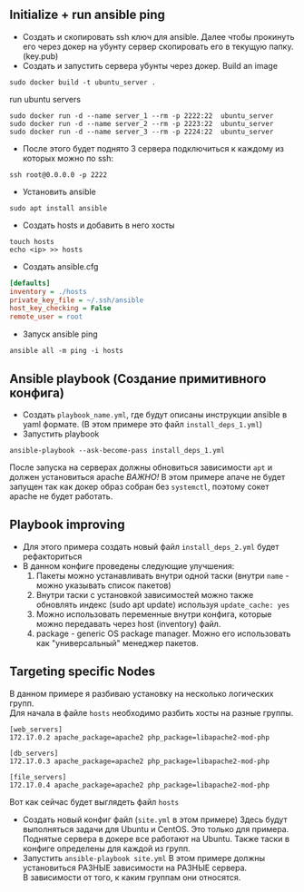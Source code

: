 
## Initialize + run ansible ping
+ Создать и скопировать ssh ключ для ansible. Далее чтобы прокинуть его через докер на убунту сервер скопировать его в
текущую папку. (key.pub)
+ Создать и запустить сервера убунты через докер.
Build an image
```shell
sudo docker build -t ubuntu_server .
```

run ubuntu servers
```shell
sudo docker run -d --name server_1 --rm -p 2222:22  ubuntu_server
sudo docker run -d --name server_2 --rm -p 2223:22  ubuntu_server
sudo docker run -d --name server_3 --rm -p 2224:22  ubuntu_server
```

+ После этого будет поднято 3 сервера подключиться к каждому из которых можно по ssh:
```shell
ssh root@0.0.0.0 -p 2222
```

+ Установить ansible
```shell
sudo apt install ansible
```

+ Создать hosts и добавить в него хосты
```shell
touch hosts
echo <ip> >> hosts
```

+ Создать ansible.cfg
```cfg
[defaults]
inventory = ./hosts
private_key_file = ~/.ssh/ansible
host_key_checking = False
remote_user = root
```

+ Запуск ansible ping
```shell
ansible all -m ping -i hosts
```

## Ansible playbook (Создание примитивного конфига)

+ Создать `playbook_name.yml`, где будут описаны инструкции ansible в yaml формате. (В этом примере это файл `install_deps_1.yml`)
+ Запустить playbook
```shell
ansible-playbook --ask-become-pass install_deps_1.yml
```
После запуска на серверах должны обновиться зависимости `apt` и должен установиться apache 
*ВАЖНО!* В этом примере апаче не будет запущен так как докер образ собран без `systemctl`, поэтому сокет apache не будет работать.

## Playbook improving

+ Для этого примера создать новый файл `install_deps_2.yml` будет рефакториться 
+ В данном конфиге проведены следующие улучшения:
  1. Пакеты можно устанавливать внутри одной таски (внутри `name` - можно указывать список пакетов)
  2. Внутри таски с установкой зависимостей можно также обновлять индекс (sudo apt update) используя `update_cache: yes`
  3. Можно использовать переменные внутри конфига, которые можно передавать через host (inventory) файл.
  4. package - generic OS package manager. Можно его использовать как "универсальный" менеджер пакетов.


## Targeting specific Nodes
В данном примере я разбиваю установку на несколько логических групп.  
Для начала в файле `hosts` необходимо разбить хосты на разные группы.  
```text
[web_servers]
172.17.0.2 apache_package=apache2 php_package=libapache2-mod-php

[db_servers]
172.17.0.3 apache_package=apache2 php_package=libapache2-mod-php

[file_servers]
172.17.0.4 apache_package=apache2 php_package=libapache2-mod-php
```
Вот как сейчас будет выглядеть файл `hosts`

+ Создать новый конфиг файл (`site.yml` в этом примере) Здесь будут выполняться задачи для Ubuntu и CentOS.
Это только для примера. Поднятые сервера в докере все работают на Ubuntu. Также таски в конфиге определены для каждой из групп.
+ Запустить `ansible-playbook site.yml` В этом примере должны установиться РАЗНЫЕ зависимости на РАЗНЫЕ сервера.  
В зависимости от того, к каким группам они относятся.
